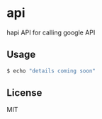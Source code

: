 # api

hapi API for calling google API


## Usage

```bash
$ echo "details coming soon"
```


## License

MIT
